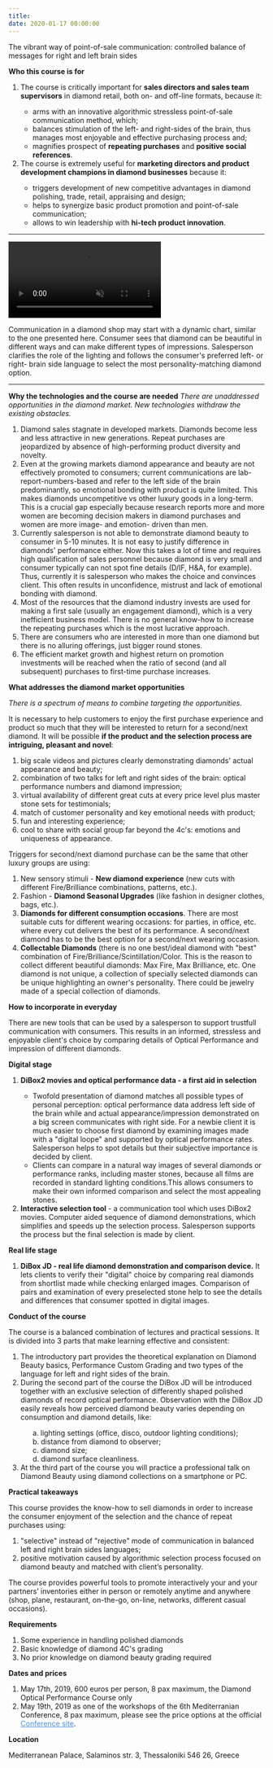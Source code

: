 ```yaml
---
title:
date: 2020-01-17 00:00:00
---
```


The vibrant way of point-of-sale communication: controlled balance of messages for right and left brain sides

**Who this course is for**
<ol type="disc" class="custom-full-program-padding">
  <li>The course is critically important for <b>sales directors and sales team supervisors</b> in diamond retail, both on- and off-line formats, because it:</li>
  <ol type="circle">
    <li style="list-style-type: circle">arms with an innovative algorithmic stressless point-of-sale communication method, which;</li>
    <li style="list-style-type: circle">balances stimulation of the left- and right-sides of the brain, thus manages most enjoyable and effective purchasing process and;</li>
    <li style="list-style-type: circle">magnifies prospect of <b>repeating purchases</b> and <b>positive social references</b>.</li>
  </ol>
  <li>The course is extremely useful for <b>marketing directors and product development champions in diamond businesses</b> because it:</li>
    <ol type="circle">
      <li style="list-style-type: circle">triggers development of new competitive advantages in diamond polishing, trade, retail, appraising and design;</li>
      <li style="list-style-type: circle">helps to synergize basic product promotion and point-of-sale communication;</li>
      <li style="list-style-type: circle">allows to win leadership with <b>hi-tech product innovation</b>.</li>
    </ol>
</ol>

---

<video class="custom-workshop-intro-adapted-video" autoplay loop muted playsinline src="https://files-cdn.cutwise.com/workshop/Triangular-proximity-2019-05-14_for-presentation3_1.mp4"></video>

Communication in a diamond shop may start with a dynamic chart, similar to the one presented here. Consumer sees that diamond can be beautiful in different ways and can make different types of impressions.
Salesperson clarifies the role of the lighting and follows the consumer's preferred left- or right- brain side language to select the most personality-matching diamond option.

---

**Why the technologies and the course are needed**
_There are unaddressed opportunities in the diamond market. New technologies withdraw the existing obstacles._

<ul style="list-style: decimal">
  <li>Diamond sales stagnate in developed markets. Diamonds become less and less attractive in new generations. Repeat purchases are jeopardized by absence of high-performing product diversity and novelty.</li>
  <li>Even at the growing markets diamond appearance and beauty are not effectively promoted to consumers; current communications are lab-report-numbers-based and refer to the left side of the brain predominantly, so emotional bonding with product is quite limited. This makes diamonds uncompetitive vs other luxury goods in a long-term. This is a crucial gap especially because research reports more and more women are becoming decision makers in diamond purchases and women are more image- and emotion- driven  than men.</li>
  <li>Currently salesperson is not able to demonstrate diamond beauty to consumer in 5-10 minutes. It is not easy to justify difference in diamonds' performance either. Now this takes a lot of time and requires high qualification of sales personnel because diamond is very small and consumer typically can not spot fine details (D/IF, H&A, for example). Thus, currently it is salesperson who makes the choice and convinces client. This often results in unconfidence, mistrust and lack of emotional bonding with diamond.</li>
  <li>Most of the resources that the diamond industry invests are used for making a first sale (usually an engagement diamond), which is a very inefficient business model. There is no general know-how to increase the repeating purchases which is the most lucrative approach.</li>
  <li>There are consumers who are interested in more than one diamond but there is no alluring offerings, just bigger round stones.</li>
  <li>The efficient market growth and highest return on promotion investments will be reached when the ratio of second (and all subsequent) purchases to first-time purchase increases.</li>
</ul>

**What addresses the diamond market opportunities**

_There is a spectrum of means to combine targeting the opportunities._

It is necessary to help customers to enjoy the first purchase experience and product so much that they will be interested to return for a second/next diamond. It will be possible **if the product and the selection process are intriguing, pleasant and novel**:

<ol>
<li>big scale videos and pictures clearly demonstrating diamonds' actual appearance and beauty;</li>
<li>combination of two talks for left and right sides of the brain: optical performance numbers and diamond impression;</li>
<li>virtual availability of different great cuts at every price level plus master stone sets for testimonials;</li>
<li>match of customer personality and key emotional needs with product;</li>
<li>fun and interesting experience;</li>
<li>cool to share with social group far beyond the 4c's: emotions and uniqueness of appearance.</li>
</ol>

Triggers for second/next diamond purchase can be the same that other luxury groups are using:

<ol>
<li>New sensory stimuli - <strong>New diamond experience</strong> (new cuts with different Fire/Brilliance combinations, patterns, etc.).</li>
<li>Fashion - <strong>Diamond Seasonal Upgrades</strong> (like fashion in designer clothes, bags, etc.).</li>
<li><strong>Diamonds for different consumption occasions</strong>. There are most suitable cuts for different wearing occasions: for parties, in office, etc. where every cut delivers the best of its performance. A second/next diamond has to be the best option for a second/next wearing occasion.</li>
<li><strong>Collectable Diamonds</strong> (there is no one best/ideal diamond with "best" combination of Fire/Brilliance/Scintillation/Color. This is the reason to collect different beautiful diamonds: Max Fire, Max Brilliance, etc. One diamond is not unique, a collection of specially selected diamonds can be unique highlighting an owner's personality. There could be jewelry made of a special collection of diamonds.</li>
</ol>

**How to incorporate in everyday**

There are new tools that can be used by a salesperson to support trustfull communication with consumers. This results in an informed, stressless and enjoyable client's choice by comparing details of Optical Performance and impression of different diamonds.

**Digital stage**

<ol type="disc" class="custom-full-program-padding">
  <li><b>DiBox2 movies and optical performance data - a first aid in selection</b></li>
  <ol type="circle">
    <li style="list-style-type: circle">Twofold presentation of diamond matches all possible types of personal perception: optical performance data address left side of the brain while and actual appearance/impression demonstrated on a big screen communicates with right side. For a newbie client it is much easier to choose first diamond by examining images made with a "digital loope" and supported by optical performance rates. Salesperson helps to spot details but their subjective importance is decided by client.</li>
    <li style="list-style-type: circle">Clients can compare in a natural way images of several diamonds or performance ranks, including master stones, because all films are recorded in standard lighting conditions.This allows consumers to make their own informed comparison and select the most appealing stones.</li>
  </ol>
  <li><b>Interactive selection tool</b> - a communication tool which uses DiBox2 movies. Computer aided sequence of diamond demonstrations, which simplifies and speeds up the selection process. Salesperson supports the process but the final selection is made by client.</li>
</ol>

**Real life stage**
<ol type="disc" class="custom-full-program-padding">
  <li><b>DiBox JD - real life diamond demonstration and comparison device.</b> It lets clients to verify their "digital" choice by comparing real diamonds from shortlist made while checking enlarged images. Comparison of pairs and examination of every preselected stone help to see the details and differences that consumer spotted in digital images.</li>
</ol>

**Conduct of the course**

The course is a balanced combination of lectures and practical sessions. It is divided into 3 parts that make learning effective and consistent:

<ul class="custom-full-program-padding" style="list-style-type: decimal">
  <li>The introductory part provides the theoretical explanation on Diamond Beauty basics,  Performance Custom Grading and two types of the language for left and right sides of the brain.</li>
  <li>During the second part of the course the DiBox JD will be introduced together with an exclusive selection of differently shaped polished diamonds of record optical performance. Observation with the DiBox JD easily reveals how perceived diamond beauty varies depending on consumption and diamond details, like:</li>
  <ul type="a" style="list-style-type: lower-alpha; list-style-position: inside; margin-bottom: 0">
    <li>lighting settings (office, disco, outdoor lighting conditions);</li>
    <li>distance from diamond to observer;</li>
    <li>diamond size;</li>
    <li>diamond surface cleanliness.</li>
  </ul>
  <li>At the third part of the course you will practice a professional talk on Diamond Beauty using diamond collections on a smartphone or PC.</li>
</ul>

**Practical takeaways**

This course provides the know-how to sell diamonds in order to increase the consumer enjoyment of the selection and the chance of repeat purchases using:

<ol>
<li>"selective" instead of "rejective" mode of communication in balanced left and right brain sides languages;</li>
<li>positive motivation caused by algorithmic selection process focused on diamond beauty and matched with client’s personality.</li>
</ol>

The course provides powerful tools to promote interactively your and your partners’ inventories either in person or remotely anytime and anywhere (shop, plane, restaurant, on-the-go, on-line, networks, different casual occasions).

**Requirements**

<ol>
<li>Some experience in handling polished diamonds</li>
<li>Basic knowledge of diamond 4C's  grading</li>
<li>No prior knowledge on diamond beauty grading required</li>
</ol>

**Dates and prices**

<ol>
<li>May 17th, 2019, 600 euros per person, 8 pax maximum, the Diamond Optical Performance Course only</li>
<li>May 19th, 2019 as one of the workshops of the 6th Mediterranian Conference, 8 pax maximum, please see the price options at the official <a class="project__link" style="color: #4A90E2; --color-var: #4A90E2" target='_blank' rel='noopener noreferrer' href="https://www.gemconference.com/workshops">Conference site</a>.</li>
</ol>

**Location**

Mediterranean Palace, Salaminos str. 3, Thessaloniki 546 26, Greece
